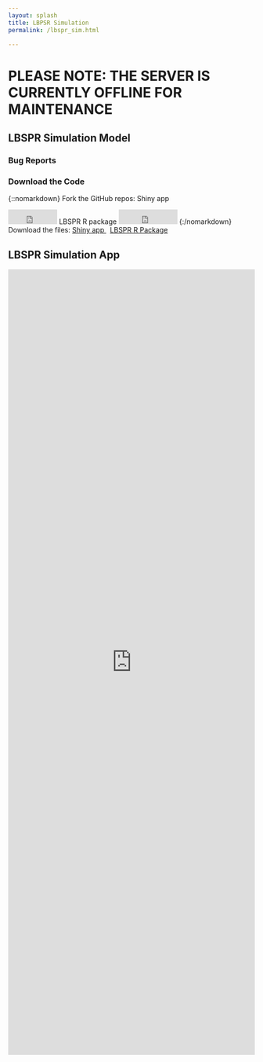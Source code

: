 ```yaml
---
layout: splash
title: LBPSR Simulation 
permalink: /lbspr_sim.html

---
```


# PLEASE NOTE: THE SERVER IS CURRENTLY OFFLINE FOR MAINTENANCE

## LBSPR Simulation Model
  

### Bug Reports

### Download the Code


{::nomarkdown}
Fork the GitHub repos: 
Shiny app 
<iframe style="display: inline-block;" src="https://ghbtns.com/github-btn.html?user=adrianhordyk&repo=LBSPR_Sim&type=fork=true&size=large" frameborder="0" scrolling="0" width="100px" height="30px"></iframe> 
LBSPR R package
<iframe style="display: inline-block;" src="https://ghbtns.com/github-btn.html?user=adrianhordyk&repo=lbspr&type=fork=true&size=large" frameborder="0" scrolling="0" width="120px" height="30px"></iframe> 
{:/nomarkdown}
<br>
Download the files: 
<a href="https://github.com/AdrianHordyk/LBSPR_Sim/zipball/master" class="fa fa-download"><span> Shiny app  </span></a>
&nbsp;
<a href="https://github.com/AdrianHordyk/lbspr/zipball/master" class="fa fa-download"><span> LBSPR R Package </span></a>

## LBSPR Simulation App 
<iframe src="http://142.103.48.20:3838/YPRSim/" height="1600px" width="100%" frameBorder="0">
  Your browser doesn't support iframes
</iframe>





  